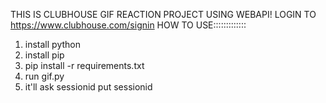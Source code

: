 THIS IS CLUBHOUSE GIF REACTION PROJECT USING WEBAPI!
LOGIN TO https://www.clubhouse.com/signin
HOW TO USE:::::::::::::
1. install python
2. install pip
3. pip install -r requirements.txt
4. run gif.py
5. it'll ask sessionid
put sessionid
